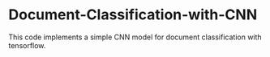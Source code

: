 # Document-Classification-with-CNN
This code implements a simple CNN model for document classification with tensorflow.
